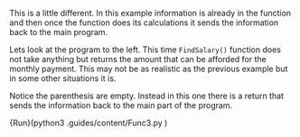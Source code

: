 This is a little different.  In this example information is already in the function and then once the function does its calculations it sends the information back to the main program.

Lets look at the program to the left.  This time `FindSalary()` function does not take anything but returns the amount that can be afforded for the monthly payment.  This may not be as realistic as the previous example but in some other situations it is. 

Notice the parenthesis are empty. Instead in this one there is a return that sends the information back to the main part of the program.  

{Run}(python3 .guides/content/Func3.py )